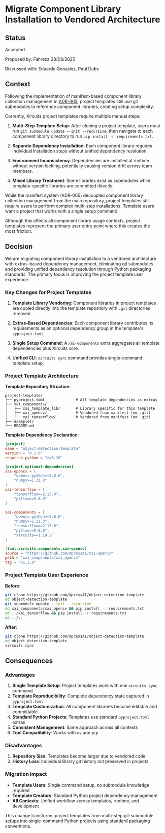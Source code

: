 # Migrate Component Library Installation to Vendored Architecture

## Status
Accepted

Proposed by: Fahreza 28/08/2025

Discussed with: Eduardo Gonzalez, Paul Dubs

## Context

Following the implementation of manifest-based component library collection management in [ADR-005](./0005-Migrate%20Component%20Library%20Collection%20to%20Manifest%20Repository.md), project templates still use git submodules to reference component libraries, creating setup complexity.

Currently, Xircuits project templates require multiple manual steps:

1. **Multi-Step Template Setup**: After cloning a project template, users must run `git submodule update --init --recursive`, then navigate to each component library directory to run `pip install -r requirements.txt`.

2. **Separate Dependency Installation**: Each component library requires individual installation steps without unified dependency resolution.

3. **Environment Inconsistency**: Dependencies are installed at runtime without version locking, potentially causing version drift across team members.

4. **Mixed Library Treatment**: Some libraries exist as submodules while template-specific libraries are committed directly.

While the manifest system (ADR-005) decoupled component library collection management from the main repository, project templates still require users to perform complex multi-step installations. Template users want a project that works with a single setup command.

Although this affects all component library usage contexts, project templates represent the primary user entry point where this creates the most friction.

## Decision

We are migrating component library installation to a vendored architecture with extras-based dependency management, eliminating git submodules and providing unified dependency resolution through Python packaging standards. The primary focus is improving the project template user experience.

### Key Changes for Project Templates

1. **Template Library Vendoring**: Component libraries in project templates are copied directly into the template repository with `.git` directories removed.

2. **Extras-Based Dependencies**: Each component library contributes its requirements as an optional dependency group in the template's `pyproject.toml`.

3. **Single Setup Command**: A `xai-components` extra aggregates all template dependencies plus Xircuits core.

4. **Unified CLI**: `xircuits sync` command provides single-command template setup.

### Project Template Architecture

**Template Repository Structure**:
```
project-template/
├── pyproject.toml              # All template dependencies as extras
├── xai_components/
│   ├── xai_template_lib/       # Library specific for this template
│   ├── xai_opencv/             # Vendored from manifest (no .git) 
│   └── xai_tensorflow/         # Vendored from manifest (no .git)
├── examples/
└── README.md
```

**Template Dependency Declaration**:
```toml
[project]
name = "object-detection-template"
version = "0.1.0"
requires-python = ">=3.10"

[project.optional-dependencies]
xai-opencv = [
    "opencv-python>=4.8.0",
    "numpy>=1.21.0"
]
xai-tensorflow = [
    "tensorflow>=2.13.0",
    "pillow>=9.0.0"
]

xai-components = [
    "opencv-python>=4.8.0",
    "numpy>=1.21.0", 
    "tensorflow>=2.13.0",
    "pillow>=9.0.0",
    "xircuits==1.19.2"
]

[tool.xircuits.components.xai-opencv]
source = "https://github.com/XpressAI/xai-opencv"
path = "xai_components/xai_opencv"
tag = "v1.2.0"
```

### Project Template User Experience

**Before**:
```bash
git clone https://github.com/XpressAI/object-detection-template
cd object-detection-template
git submodule update --init --recursive
cd xai_components/xai_opencv && pip install -r requirements.txt
cd ../xai_tensorflow && pip install -r requirements.txt
cd ../..
```

**After**:
```bash
git clone https://github.com/XpressAI/object-detection-template
cd object-detection-template
xircuits sync
```

## Consequences

### Advantages

1. **Single Template Setup**: Project templates work with one `xircuits sync` command
2. **Template Reproducibility**: Complete dependency state captured in `pyproject.toml`
3. **Template Customization**: All component libraries become editable and committable
4. **Standard Python Projects**: Templates use standard `pyproject.toml` extras
5. **Consistent Management**: Same approach across all contexts
6. **Tool Compatibility**: Works with `uv` and `pip`

### Disadvantages

1. **Repository Size**: Templates become larger due to vendored code
2. **History Loss**: Individual library git history not preserved in projects

### Migration Impact

- **Template Users**: Single command setup, no submodule knowledge required
- **Template Creators**: Standard Python project dependency management
- **All Contexts**: Unified workflow across templates, runtime, and development

This change transforms project templates from multi-step git-submodule setups into single-command Python projects using standard packaging conventions.